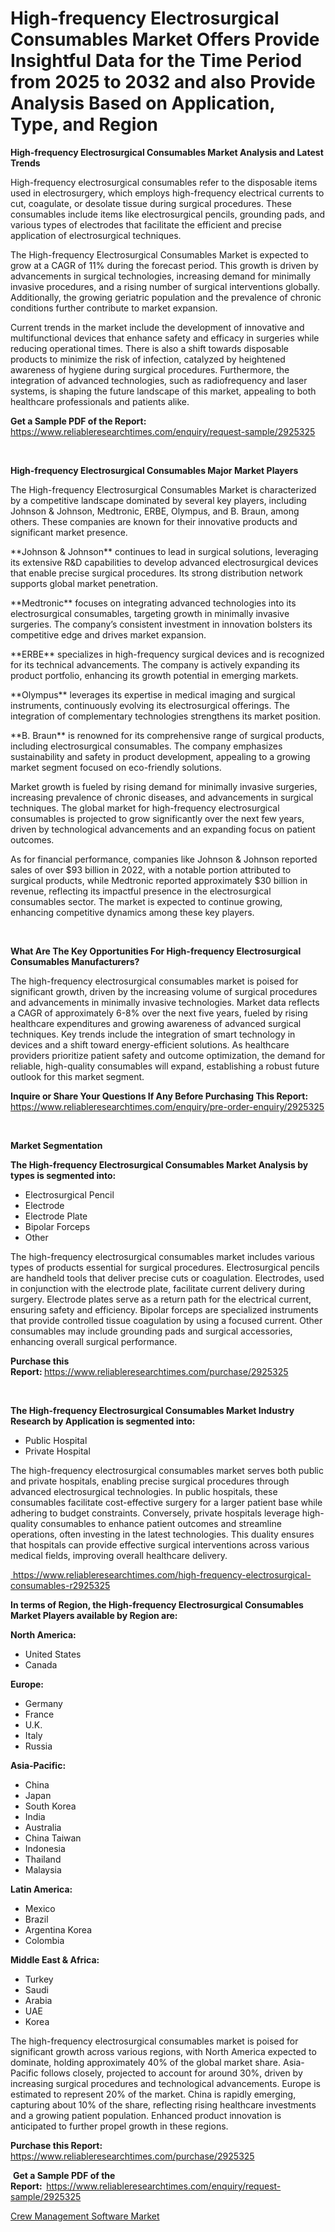 <p><h1>High-frequency Electrosurgical Consumables Market Offers Provide Insightful Data for the Time Period from 2025 to 2032 and also Provide Analysis Based on Application, Type, and Region</h1></p><p><strong>High-frequency Electrosurgical Consumables Market Analysis and Latest Trends</strong></p>
<p><p>High-frequency electrosurgical consumables refer to the disposable items used in electrosurgery, which employs high-frequency electrical currents to cut, coagulate, or desolate tissue during surgical procedures. These consumables include items like electrosurgical pencils, grounding pads, and various types of electrodes that facilitate the efficient and precise application of electrosurgical techniques. </p><p>The High-frequency Electrosurgical Consumables Market is expected to grow at a CAGR of 11% during the forecast period. This growth is driven by advancements in surgical technologies, increasing demand for minimally invasive procedures, and a rising number of surgical interventions globally. Additionally, the growing geriatric population and the prevalence of chronic conditions further contribute to market expansion. </p><p>Current trends in the market include the development of innovative and multifunctional devices that enhance safety and efficacy in surgeries while reducing operational times. There is also a shift towards disposable products to minimize the risk of infection, catalyzed by heightened awareness of hygiene during surgical procedures. Furthermore, the integration of advanced technologies, such as radiofrequency and laser systems, is shaping the future landscape of this market, appealing to both healthcare professionals and patients alike.</p></p>
<p><strong>Get a Sample PDF of the Report:&nbsp;</strong> <a href="https://www.reliableresearchtimes.com/enquiry/request-sample/2925325?utm_campaign=2196&utm_medium=2&utm_source=Github&utm_content=ia&utm_term=12032025&utm_id=high-frequency-electrosurgical-consumables">https://www.reliableresearchtimes.com/enquiry/request-sample/2925325</a></p>
<p>&nbsp;</p>
<p><strong>High-frequency Electrosurgical Consumables Major Market Players</strong></p>
<p><p>The High-frequency Electrosurgical Consumables Market is characterized by a competitive landscape dominated by several key players, including Johnson & Johnson, Medtronic, ERBE, Olympus, and B. Braun, among others. These companies are known for their innovative products and significant market presence.</p><p>**Johnson & Johnson** continues to lead in surgical solutions, leveraging its extensive R&D capabilities to develop advanced electrosurgical devices that enable precise surgical procedures. Its strong distribution network supports global market penetration.</p><p>**Medtronic** focuses on integrating advanced technologies into its electrosurgical consumables, targeting growth in minimally invasive surgeries. The company’s consistent investment in innovation bolsters its competitive edge and drives market expansion.</p><p>**ERBE** specializes in high-frequency surgical devices and is recognized for its technical advancements. The company is actively expanding its product portfolio, enhancing its growth potential in emerging markets.</p><p>**Olympus** leverages its expertise in medical imaging and surgical instruments, continuously evolving its electrosurgical offerings. The integration of complementary technologies strengthens its market position.</p><p>**B. Braun** is renowned for its comprehensive range of surgical products, including electrosurgical consumables. The company emphasizes sustainability and safety in product development, appealing to a growing market segment focused on eco-friendly solutions.</p><p>Market growth is fueled by rising demand for minimally invasive surgeries, increasing prevalence of chronic diseases, and advancements in surgical techniques. The global market for high-frequency electrosurgical consumables is projected to grow significantly over the next few years, driven by technological advancements and an expanding focus on patient outcomes.</p><p>As for financial performance, companies like Johnson & Johnson reported sales of over $93 billion in 2022, with a notable portion attributed to surgical products, while Medtronic reported approximately $30 billion in revenue, reflecting its impactful presence in the electrosurgical consumables sector. The market is expected to continue growing, enhancing competitive dynamics among these key players.</p></p>
<p>&nbsp;</p>
<p><strong>What Are The Key Opportunities For High-frequency Electrosurgical Consumables Manufacturers?</strong></p>
<p><p>The high-frequency electrosurgical consumables market is poised for significant growth, driven by the increasing volume of surgical procedures and advancements in minimally invasive technologies. Market data reflects a CAGR of approximately 6-8% over the next five years, fueled by rising healthcare expenditures and growing awareness of advanced surgical techniques. Key trends include the integration of smart technology in devices and a shift toward energy-efficient solutions. As healthcare providers prioritize patient safety and outcome optimization, the demand for reliable, high-quality consumables will expand, establishing a robust future outlook for this market segment.</p></p>
<p><strong>Inquire or Share Your Questions If Any Before Purchasing This Report:</strong> <a href="https://www.reliableresearchtimes.com/enquiry/pre-order-enquiry/2925325?utm_campaign=2196&utm_medium=2&utm_source=Github&utm_content=ia&utm_term=12032025&utm_id=high-frequency-electrosurgical-consumables">https://www.reliableresearchtimes.com/enquiry/pre-order-enquiry/2925325</a></p>
<p>&nbsp;</p>
<p><strong>Market Segmentation</strong></p>
<p><strong>The High-frequency Electrosurgical Consumables Market Analysis by types is segmented into:</strong></p>
<p><ul><li>Electrosurgical Pencil</li><li>Electrode</li><li>Electrode Plate</li><li>Bipolar Forceps</li><li>Other</li></ul></p>
<p><p>The high-frequency electrosurgical consumables market includes various types of products essential for surgical procedures. Electrosurgical pencils are handheld tools that deliver precise cuts or coagulation. Electrodes, used in conjunction with the electrode plate, facilitate current delivery during surgery. Electrode plates serve as a return path for the electrical current, ensuring safety and efficiency. Bipolar forceps are specialized instruments that provide controlled tissue coagulation by using a focused current. Other consumables may include grounding pads and surgical accessories, enhancing overall surgical performance.</p></p>
<p><strong>Purchase this Report:&nbsp;</strong><a href="https://www.reliableresearchtimes.com/purchase/2925325?utm_campaign=2196&utm_medium=2&utm_source=Github&utm_content=ia&utm_term=12032025&utm_id=high-frequency-electrosurgical-consumables">https://www.reliableresearchtimes.com/purchase/2925325</a></p>
<p>&nbsp;</p>
<p><strong>The High-frequency Electrosurgical Consumables Market Industry Research by Application is segmented into:</strong></p>
<p><ul><li>Public Hospital</li><li>Private Hospital</li></ul></p>
<p><p>The high-frequency electrosurgical consumables market serves both public and private hospitals, enabling precise surgical procedures through advanced electrosurgical technologies. In public hospitals, these consumables facilitate cost-effective surgery for a larger patient base while adhering to budget constraints. Conversely, private hospitals leverage high-quality consumables to enhance patient outcomes and streamline operations, often investing in the latest technologies. This duality ensures that hospitals can provide effective surgical interventions across various medical fields, improving overall healthcare delivery.</p></p>
<p><a href="https://www.reliableresearchtimes.com/high-frequency-electrosurgical-consumables-r2925325?utm_campaign=2196&utm_medium=2&utm_source=Github&utm_content=ia&utm_term=12032025&utm_id=high-frequency-electrosurgical-consumables">&nbsp;https://www.reliableresearchtimes.com/high-frequency-electrosurgical-consumables-r2925325</a></p>
<p><strong>In terms of Region, the High-frequency Electrosurgical Consumables Market Players available by Region are:</strong></p>
<p>
    <p> <strong> North America: </strong>
        <ul>
            <li>United States</li>
            <li>Canada</li>
        </ul>
        </p> 
    <p> <strong> Europe: </strong>
        <ul>
            <li>Germany</li>
            <li>France</li>
            <li>U.K.</li>
            <li>Italy</li>
            <li>Russia</li>
        </ul>
        </p> 
    <p> <strong> Asia-Pacific: </strong>
        <ul>
            <li>China</li>
            <li>Japan</li>
            <li>South Korea</li>
            <li>India</li>
            <li>Australia</li>
            <li>China Taiwan</li>
            <li>Indonesia</li>
            <li>Thailand</li>
            <li>Malaysia</li>
        </ul>
        </p> 
    <p> <strong> Latin America: </strong>
        <ul>
            <li>Mexico</li>
            <li>Brazil</li>
            <li>Argentina Korea</li>
            <li>Colombia</li>
        </ul>
        </p> 
    <p> <strong> Middle East & Africa: </strong>
        <ul>
            <li>Turkey</li>
            <li>Saudi</li>
            <li>Arabia</li>
            <li>UAE</li>
            <li>Korea</li>
        </ul>
    </p>
    </p>
<p><p>The high-frequency electrosurgical consumables market is poised for significant growth across various regions, with North America expected to dominate, holding approximately 40% of the global market share. Asia-Pacific follows closely, projected to account for around 30%, driven by increasing surgical procedures and technological advancements. Europe is estimated to represent 20% of the market. China is rapidly emerging, capturing about 10% of the share, reflecting rising healthcare investments and a growing patient population. Enhanced product innovation is anticipated to further propel growth in these regions.</p></p>
<p><strong>Purchase this Report: </strong><a href="https://www.reliableresearchtimes.com/purchase/2925325?utm_campaign=2196&utm_medium=2&utm_source=Github&utm_content=ia&utm_term=12032025&utm_id=high-frequency-electrosurgical-consumables">https://www.reliableresearchtimes.com/purchase/2925325</a></p>
<p>&nbsp;<strong>Get a Sample PDF of the Report:&nbsp;&nbsp;</strong><a href="https://www.reliableresearchtimes.com/enquiry/request-sample/2925325?utm_campaign=2196&utm_medium=2&utm_source=Github&utm_content=ia&utm_term=12032025&utm_id=high-frequency-electrosurgical-consumables">https://www.reliableresearchtimes.com/enquiry/request-sample/2925325</a></p>
<p><strong></strong></p>
<p><p><a href="https://github.com/MarciaRunte/Market-Research-Report-List-2/blob/main/crew-management-software-market.md?utm_campaign=2196&utm_medium=2&utm_source=Github&utm_content=ia&utm_term=12032025&utm_id=high-frequency-electrosurgical-consumables">Crew Management Software Market</a></p></p>